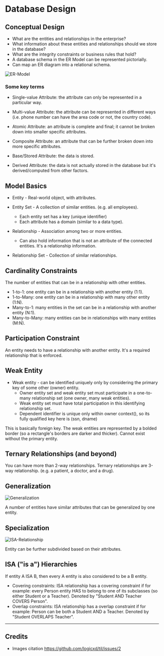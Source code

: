 # Database Design

## Conceptual Design

* What are the entities and relationships in the enterprise?
* What information about these entities and relationships should we store in the database?
* What are the integrity constraints or business rules that hold?
* A database schema in the ER Model can be represented pictorially.
* Can map an ER diagram into a relational schema.

![ER-Model](https://cloud.githubusercontent.com/assets/12219300/21962034/f1046bd0-dace-11e6-8102-fae03c43f0b9.png)

### Some key terms
* Single-value Attribute: the attribute can only be represented in a particular way.
* Multi-value Attribute: the attribute can be represented in different ways (i.e. phone number can have the area code or not, the country code).


* Atomic Attribute: an attribute is complete and final; it cannot be broken down into smaller specific attributes.
* Composite Attribute: an attribute that can be further broken down into more specific attributes.


* Base/Stored Attribute: the data is stored.
* Derived Attribute: the data is not actually stored in the database but it's derived/computed from other factors.

## Model Basics

* Entity - Real-world object, with attributes.
* Entity Set - A collection of similar entities. (e.g. all employees).
  * Each entity set has a key (unique identifier)
  * Each attribute has a domain (similar to a data type).

* Relationship - Association among two or more entities.
  * Can also hold information that is not an attribute of the connected entities. It's a relationship information.
* Relationship Set - Collection of similar relationships.

## Cardinality Constraints

The number of entities that can be in a relationship with other entities.

* 1-to-1: one entity can be in a relationship with another entity (1:1).
* 1-to-Many: one entity can be in a relationship with many other entity (1:N).
* Many-to-1: many entities in the set can be in a relationship with another entity (N:1).
* Many-to-Many: many entities can be in relationships with many entities (M:N).

## Participation Constraint

An entity needs to have a relationship with another entity. It's a required relationship that is enforced.

## Weak Entity

* Weak entity - can be identified uniquely only by considering the primary key of some other (owner) entity.
  * Owner entity set and weak entity set must participate in a one-to-many relationship set (one owner, many weak entities).
  * Weak entity set must have total participation in this identifying relationship set.
  * Dependent identifier is unique only within owner context(), so its fully qualified key here is (ssn, dname)

This is basically foreign key. The weak entities are represented by a bolded border (so a rectangle's borders are darker and thicker). Cannot exist without the primary entity.

## Ternary Relationships (and beyond)

You can have more than 2-way relationships. Ternary relationships are 3-way relationship. (e.g. a patient, a doctor, and a drug).

## Generalization

![Generalization](https://cloud.githubusercontent.com/assets/12219300/21962325/fb1caa3e-dad7-11e6-9afb-f7ad85dc7708.png)

A number of entities have similar attributes that can be generalized by one entity.

## Specialization

![ISA-Relationship](https://cloud.githubusercontent.com/assets/12219300/21962084/160fa668-dad1-11e6-940e-4fdd2e5d5774.png)

Entity can be further subdivided based on their attributes.

## ISA ("is a") Hierarchies

If entity A ISA B, then every A entity is also considered to be a B entity.

* Covering constraints: ISA relationship has a covering constraint if for example: every Person entity HAS to belong to one of its subclasses (so either Student or a Teacher). Denoted by "Student AND Teacher COVERS Person".
* Overlap constraints: ISA relationship has a overlap constraint if for example: Person can be both a Student AND a Teacher. Denoted by "Student OVERLAPS Teacher".

---
## Credits

* Images citation https://github.com/logicxd/til/issues/2

